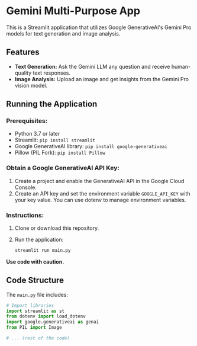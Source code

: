 # Gemini Multi-Purpose App

This is a Streamlit application that utilizes Google GenerativeAI's Gemini Pro models for text generation and image analysis.

## Features

- **Text Generation:** Ask the Gemini LLM any question and receive human-quality text responses.
- **Image Analysis:** Upload an image and get insights from the Gemini Pro vision model.

## Running the Application

### Prerequisites:

- Python 3.7 or later
- Streamlit: `pip install streamlit`
- Google GenerativeAI library: `pip install google-generativeai`
- Pillow (PIL Fork): `pip install Pillow`

### Obtain a Google GenerativeAI API Key:

1. Create a project and enable the GenerativeAI API in the Google Cloud Console.
2. Create an API key and set the environment variable `GOOGLE_API_KEY` with your key value. You can use dotenv to manage environment variables.

### Instructions:

1. Clone or download this repository.
2. Run the application:

    ```bash
    streamlit run main.py
    ```

**Use code with caution.**

## Code Structure

The `main.py` file includes:

```python
# Import libraries
import streamlit as st
from dotenv import load_dotenv
import google.generativeai as genai
from PIL import Image

# ... (rest of the code)
